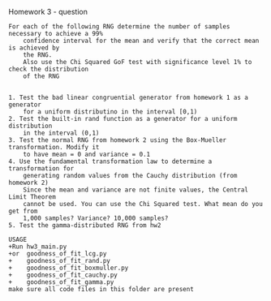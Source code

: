 Homework 3 - question

    For each of the following RNG determine the number of samples necessary to achieve a 99% 
        confidence interval for the mean and verify that the correct mean is achieved by
        the RNG.
        Also use the Chi Squared GoF test with significance level 1% to check the distribution
        of the RNG


    1. Test the bad linear congruential generator from homework 1 as a generator
        for a uniform distributino in the interval [0,1)
    2. Test the built-in rand function as a generator for a uniform distribution
        in the interval (0,1)
    3. Test the normal RNG from homework 2 using the Box-Mueller transformation. Modify it
        to have mean = 0 and variance = 0.1
    4. Use the fundamental transformation law to determine a transformation for
        generating random values from the Cauchy distribution (from homework 2)
        Since the mean and variance are not finite values, the Central Limit Theorem
        cannot be used. You can use the Chi Squared test. What mean do you get from
        1,000 samples? Variance? 10,000 samples?
    5. Test the gamma-distributed RNG from hw2
    
    USAGE
    +Run hw3_main.py
    +or  goodness_of_fit_lcg.py
    +    goodness_of_fit_rand.py
    +    goodness_of_fit_boxmuller.py
    +    goodness_of_fit_cauchy.py
    +    goodness_of_fit_gamma.py
    make sure all code files in this folder are present



